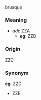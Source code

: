 brusque
### Meaning
+ _adj_: ZZA
	+ __eg__: ZZB

### Origin

ZZC

### Synonym

__eg__: ZZD

+ ZZE


